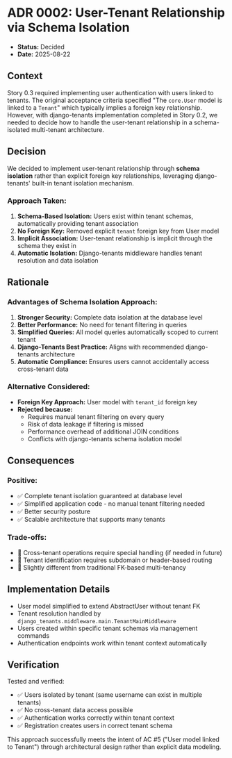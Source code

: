 # ADR 0002: User-Tenant Relationship via Schema Isolation

*   **Status:** Decided
*   **Date:** 2025-08-22

## Context

Story 0.3 required implementing user authentication with users linked to tenants. The original acceptance criteria specified "The `core.User` model is linked to a `Tenant`" which typically implies a foreign key relationship. However, with django-tenants implementation completed in Story 0.2, we needed to decide how to handle the user-tenant relationship in a schema-isolated multi-tenant architecture.

## Decision

We decided to implement user-tenant relationship through **schema isolation** rather than explicit foreign key relationships, leveraging django-tenants' built-in tenant isolation mechanism.

### Approach Taken:

1. **Schema-Based Isolation:** Users exist within tenant schemas, automatically providing tenant association
2. **No Foreign Key:** Removed explicit `tenant` foreign key from User model  
3. **Implicit Association:** User-tenant relationship is implicit through the schema they exist in
4. **Automatic Isolation:** Django-tenants middleware handles tenant resolution and data isolation

## Rationale

### Advantages of Schema Isolation Approach:

1. **Stronger Security:** Complete data isolation at the database level
2. **Better Performance:** No need for tenant filtering in queries
3. **Simplified Queries:** All model queries automatically scoped to current tenant
4. **Django-Tenants Best Practice:** Aligns with recommended django-tenants architecture
5. **Automatic Compliance:** Ensures users cannot accidentally access cross-tenant data

### Alternative Considered:

- **Foreign Key Approach:** User model with `tenant_id` foreign key
- **Rejected because:** 
  - Requires manual tenant filtering on every query
  - Risk of data leakage if filtering is missed
  - Performance overhead of additional JOIN conditions
  - Conflicts with django-tenants schema isolation model

## Consequences

### Positive:
- ✅ Complete tenant isolation guaranteed at database level
- ✅ Simplified application code - no manual tenant filtering needed
- ✅ Better security posture
- ✅ Scalable architecture that supports many tenants

### Trade-offs:
- 📝 Cross-tenant operations require special handling (if needed in future)
- 📝 Tenant identification requires subdomain or header-based routing
- 📝 Slightly different from traditional FK-based multi-tenancy

## Implementation Details

- User model simplified to extend AbstractUser without tenant FK
- Tenant resolution handled by `django_tenants.middleware.main.TenantMainMiddleware`
- Users created within specific tenant schemas via management commands
- Authentication endpoints work within tenant context automatically

## Verification

Tested and verified:
- ✅ Users isolated by tenant (same username can exist in multiple tenants)
- ✅ No cross-tenant data access possible
- ✅ Authentication works correctly within tenant context
- ✅ Registration creates users in correct tenant schema

This approach successfully meets the intent of AC #5 ("User model linked to Tenant") through architectural design rather than explicit data modeling.